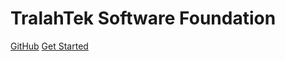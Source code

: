 <!-- _coverpage.md -->

<!-- logo -->
<!-- ![logo](images/logo_icon.svg) -->
# TralahTek Software Foundation

[GitHub](https://github.com/tralahtek/)
[Get Started](#quick-start)

<!-- background image -->
<!-- ![](images/bg.png) -->

<!-- background color -->
<!-- ![color](#111111) -->
